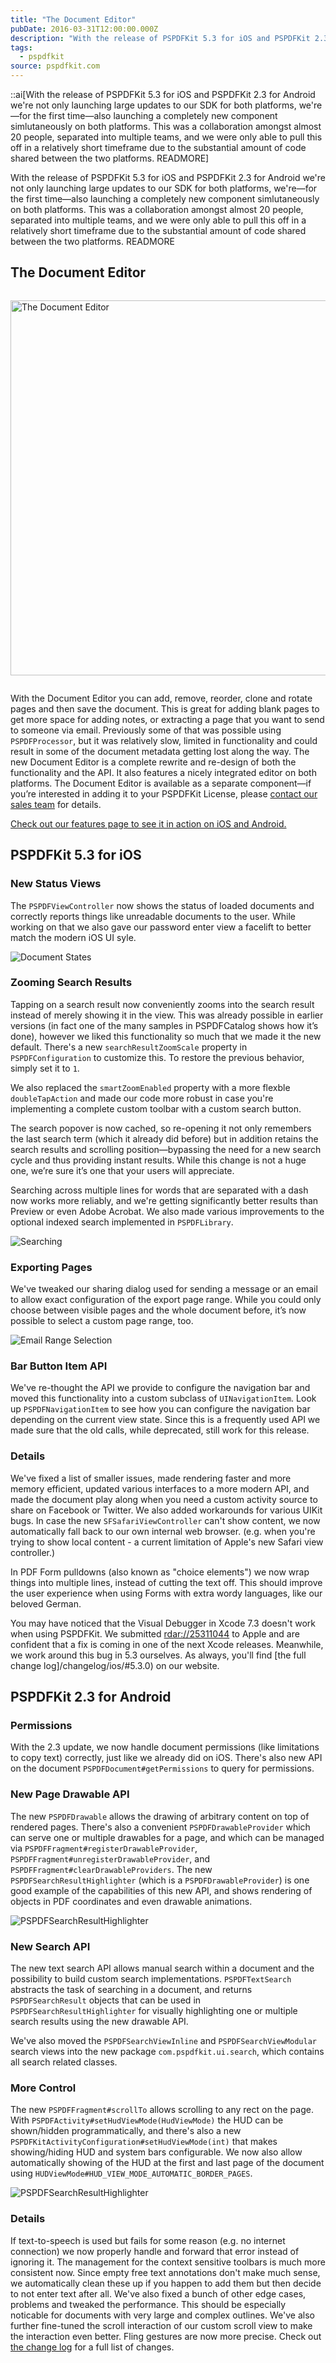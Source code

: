 ```yaml
---
title: "The Document Editor"
pubDate: 2016-03-31T12:00:00.000Z
description: "With the release of PSPDFKit 5.3 for iOS and PSPDFKit 2.3 for Android we're not only launching large updates to our SDK for both platforms, we're—for the first time—also launching a completely new component simlutaneously on both platforms. This was a collaboration amongst almost 20 people, separated into multiple teams, and we were only able to pull this off in a relatively short timeframe due to the substantial amount of code shared between the two platforms. READMORE"
tags:
  - pspdfkit
source: pspdfkit.com
---
```


::ai[With the release of PSPDFKit 5.3 for iOS and PSPDFKit 2.3 for Android we're not only launching large updates to our SDK for both platforms, we're—for the first time—also launching a completely new component simlutaneously on both platforms. This was a collaboration amongst almost 20 people, separated into multiple teams, and we were only able to pull this off in a relatively short timeframe due to the substantial amount of code shared between the two platforms. READMORE]

With the release of PSPDFKit 5.3 for iOS and PSPDFKit 2.3 for Android we're not only launching large updates to our SDK for both platforms, we're—for the first time—also launching a completely new component simlutaneously on both platforms. This was a collaboration amongst almost 20 people, separated into multiple teams, and we were only able to pull this off in a relatively short timeframe due to the substantial amount of code shared between the two platforms.
READMORE

## The Document Editor

<img alt="The Document Editor" src="/images/blog/2016/the-document-editor/document-editor-illu.png" style="width:600px;height:auto;margin:1em auto;">

With the Document Editor you can add, remove, reorder, clone and rotate pages and then save the document. This is great for adding blank pages to get more space for adding notes, or extracting a page that you want to send to someone via email. Previously some of that was possible using `PSPDFProcessor`, but it was relatively slow, limited in functionality and could result in some of the document metadata getting lost along the way. The new Document Editor is a complete rewrite and re-design of both the functionality and the API. It also features a nicely integrated editor on both platforms. The Document Editor is available as a separate component—if you’re interested in adding it to your PSPDFKit License, please [contact our sales team](mailto:sales@pspdfkit.com) for details.

[Check out our features page to see it in action on iOS and Android.](/features/document-editor/ios/)



## PSPDFKit 5.3 for iOS

### New Status Views

The `PSPDFViewController` now shows the status of loaded documents and correctly reports things like unreadable documents to the user. While working on that we also gave our password enter view a facelift to better match the modern iOS UI syle.

![Document States](/images/blog/2016/the-document-editor/document-states.gif)

### Zooming Search Results

Tapping on a search result now conveniently zooms into the search result instead of merely showing it in the view. This was already possible in earlier versions (in fact one of the many samples in PSPDFCatalog shows how it’s done), however we liked this functionality so much that we made it the new default. There's a new `searchResultZoomScale` property in `PSPDFConfiguration` to customize this. To restore the previous behavior, simply set it to `1`.

We also replaced the `smartZoomEnabled` property with a more flexble `doubleTapAction` and made our code more robust in case you're implementing a complete custom toolbar with a custom search button.

The search popover is now cached, so re-opening it not only remembers the last search term (which it already did before) but in addition retains the search results and scrolling position—bypassing the need for a new search cycle and thus providing instant results. While this change is not a huge one, we’re sure it’s one that your users will appreciate.

Searching across multiple lines for words that are separated with a dash now works more reliably, and we're getting significantly better results than Preview or even Adobe Acrobat. We also made various improvements to the optional indexed search implemented in `PSPDFLibrary`.

![Searching](/images/blog/2016/the-document-editor/pspdf-search.gif)

### Exporting Pages

We've tweaked our sharing dialog used for sending a message or an email to allow exact configuration of the export page range. While you could only choose between visible pages and the whole document before, it’s now possible to select a custom page range, too.

![Email Range Selection](/images/blog/2016/the-document-editor/email-range.gif)

### Bar Button Item API

We've re-thought the API we provide to configure the navigation bar and moved this functionality into a custom subclass of `UINavigationItem`. Look up `PSPDFNavigationItem` to see how you can configure the navigation bar depending on the current view state. Since this is a frequently used API we made sure that the old calls, while deprecated, still work for this release.

### Details

We've fixed a list of smaller issues, made rendering faster and more memory efficient, updated various interfaces to a more modern API, and made the document play along when you need a custom activity source to share on Facebook or Twitter. We also added workarounds for various UIKit bugs. In case the new `SFSafariViewController` can't show content, we now automatically fall back to our own internal web browser. (e.g. when you're trying to show local content - a current limitation of Apple's new Safari view controller.)

In PDF Form pulldowns (also known as "choice elements") we now wrap things into multiple lines, instead of cutting the text off. This should improve the user experience when using Forms with extra wordy languages, like our beloved German.

You may have noticed that the Visual Debugger in Xcode 7.3 doesn't work when using PSPDFKit. We submitted [rdar://25311044](https://openradar.appspot.com/25311044) to Apple and are confident that a fix is coming in one of the next Xcode releases. Meanwhile, we work around this bug in 5.3 ourselves. As always, you'll find [the full change log]/changelog/ios/#5.3.0) on our website.

## PSPDFKit 2.3 for Android

### Permissions

With the 2.3 update, we now handle document permissions (like limitations to copy text) correctly, just like we already did on iOS. There's also new API on the document `PSPDFDocument#getPermissions` to query for permissions.

### New Page Drawable API

The new `PSPDFDrawable` allows the drawing of arbitrary content on top of rendered pages. There's also a convenient `PSPDFDrawableProvider` which can serve one or multiple drawables for a page, and which can be managed via `PSPDFFragment#registerDrawableProvider`, `PSPDFFragment#unregisterDrawableProvider`, and `PSPDFFragment#clearDrawableProviders`. The new `PSPDFSearchResultHighlighter` (which is a `PSPDFDrawableProvider`) is one good example of the capabilities of this new API, and shows rendering of objects in PDF coordinates and even drawable animations.

![PSPDFSearchResultHighlighter](/images/blog/2016/the-document-editor/search-result-highlighting.gif)

### New Search API

The new text search API allows manual search within a document and the possibility to build custom search implementations. `PSPDFTextSearch` abstracts the task of searching in a document, and returns `PSPDFSearchResult` objects that can be used in `PSPDFSearchResultHighlighter` for visually highlighting one or multiple search results using the new drawable API.

We've also moved the `PSPDFSearchViewInline` and `PSPDFSearchViewModular` search views into the new package `com.pspdfkit.ui.search`, which contains all search related classes.

### More Control

The new `PSPDFFragment#scrollTo` allows scrolling to any rect on the page. With `PSPDFActivity#setHudViewMode(HudViewMode)` the HUD can be shown/hidden programmatically, and there's also a new `PSPDFKitActivityConfiguration#setHudViewMode(int)` that makes showing/hiding HUD and system bars configurable. We now also allow automatically showing of the HUD at the first and last page of the document using `HUDViewMode#HUD_VIEW_MODE_AUTOMATIC_BORDER_PAGES`.

![PSPDFSearchResultHighlighter](/images/blog/2016/the-document-editor/hud-at-first-page.gif)

### Details

If text-to-speech is used but fails for some reason (e.g. no internet connection) we now properly handle and forward that error instead of ignoring it. The management for the context sensitive toolbars is much more consistent now. Since empty free text annotations don't make much sense, we automatically clean these up if you happen to add them but then decide to not enter text after all. We've also fixed a bunch of other edge cases, problems and tweaked the performance. This should be especially noticable for documents with very large and complex outlines. We've also further fine-tuned the scroll interaction of our custom scroll view to make the interaction even better. Fling gestures are now more precise. Check out [the change log](/changelog/android/#2.3.0) for a full list of changes.
